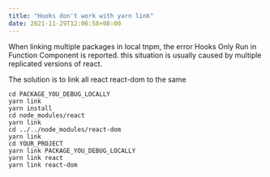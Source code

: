 ```yaml
---
title: "Hooks don't work with yarn link"
date: 2021-11-29T12:06:58+08:00
---
```


When linking multiple packages in local tnpm, the error Hooks Only Run in Function Component is reported. this situation is usually caused by multiple replicated versions of react.

The solution is to link all react react-dom to the same

```shell
cd PACKAGE_YOU_DEBUG_LOCALLY
yarn link
yarn install
cd node_modules/react
yarn link
cd ../../node_modules/react-dom
yarn link
cd YOUR_PROJECT
yarn link PACKAGE_YOU_DEBUG_LOCALLY
yarn link react
yarn link react-dom
```
